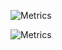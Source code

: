 ![Metrics](https://github.com/Stellarhold170NT/Stellarhold170NT/blob/main/github-metrics.svg)

![Metrics](https://metrics.lecoq.io/?template=classic&isocalendar=1&languages=1&achievements=1&introduction=1&base=header%2C%20activity%2C%20community%2C%20repositories%2C%20metadata&base.indepth=false&base.hireable=false&base.skip=false&isocalendar=false&isocalendar.duration=full-year&languages=false&languages.limit=8&languages.threshold=0%25&languages.other=false&languages.colors=github&languages.sections=most-used&languages.indepth=false&languages.analysis.timeout=15&languages.analysis.timeout.repositories=7.5&languages.categories=markup%2C%20programming&languages.recent.categories=markup%2C%20programming&languages.recent.load=300&languages.recent.days=14&achievements=false&achievements.threshold=A&achievements.secrets=true&achievements.display=detailed&achievements.limit=5&introduction=false&introduction.title=true&config.timezone=Asia%2FSaigon&config.display=columns)


